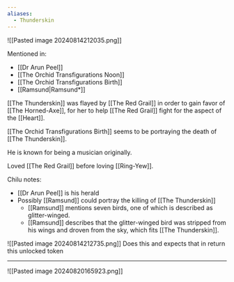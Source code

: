 ```yaml
---
aliases:
  - Thunderskin
---
```

![[Pasted image 20240814212035.png]]

Mentioned in:
- [[Dr Arun Peel]]
- [[The Orchid Transfigurations Noon]]
- [[The Orchid Transfigurations Birth]]
- [[Ramsund|Ramsund*]]

[[The Thunderskin]] was flayed by [[The Red Grail]] in order to gain favor of [[The Horned-Axe]], for her to help [[The Red Grail]] fight for the aspect of the [[Heart]].

[[The Orchid Transfigurations Birth]] seems to be portraying the death of [[The Thunderskin]].

He is known for being a musician originally.

Loved [[The Red Grail]] before loving [[Ring-Yew]].

Chilu notes:
- [[Dr Arun Peel]] is his herald
- Possibly [[Ramsund]] could portray the killing of [[The Thunderskin]]
	- [[Ramsund]] mentions seven birds, one of which is described as glitter-winged.
	- [[Ramsund]] describes that the glitter-winged bird was stripped from his wings and droven from the sky, which fits [[The Thunderskin]].

![[Pasted image 20240814212735.png]]
Does this and expects that in return
this unlocked token

___

![[Pasted image 20240820165923.png]]
